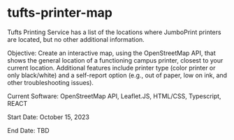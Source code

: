 # tufts-printer-map

Tufts Printing Service has a list of the locations where JumboPrint printers are located, but no other additional information.

Objective: Create an interactive map, using the OpenStreetMap API, that shows the general location of a functioning campus printer, closest to your current location. Additional features include printer type (color printer or only black/white) and a self-report option (e.g., out of paper, low on ink, and other troubleshooting issues).

Current Software: OpenStreetMap API, Leaflet.JS, HTML/CSS, Typescript, REACT

Start Date: October 15, 2023

End Date: TBD
